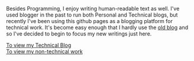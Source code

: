 

Besides Programming, I enjoy writing human-readable text as well. I've used 
blogger in the past to run both Personal and Technical blogs, but recently I've
been using this github pages as a blogging platform for technical work. It's
become easy enough that I hardly use the [old blog] and so I've decided to begin
to focus my new writings just here. 


<div class="big-button">
	<a href="/blog">
		To view my Technical Blog
	</a>
</div>

<div class="big-button">
	<a href="/writing" title="Read at your own risk!">
		To view my non-technical work
	</a>
</div>

[old blog]:http://ethaneldridgecs.blogspot.com